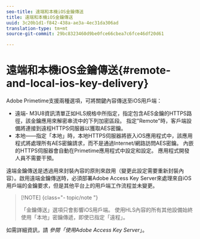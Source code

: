```yaml
---
seo-title: 遠端和本機iOS金鑰傳送
title: 遠端和本機iOS金鑰傳送
uuid: 3c20b1d1-f842-438a-ae3a-4ec31da306ad
translation-type: tm+mt
source-git-commit: 29bc8323460d9be0fce66cbea7c6fce46df20d61

---
```



# 遠端和本機iOS金鑰傳送{#remote-and-local-ios-key-delivery}

Adobe Primetime支援兩種選項，可將關鍵內容傳送至iOS用戶端：

* 遠端- M3U8資訊清單正如HLS規格中所指定，指定包含AES金鑰的HTTPS路徑，該金鑰應用來解密串流中的下列加密區段。 指定&quot;Remote&quot;時，客戶端設備將連接到遠程HTTPS伺服器以獲取AES密鑰。
* 本地——指定「本地」時，本地HTTPS伺服器將嵌入iOS應用程式中，該應用程式將處理所有AES密鑰請求，而不是通過Internet/網路訪問AES密鑰。 內嵌的HTTPS伺服器會自動在Primetime應用程式中設定和設定。 應用程式開發人員不需要干預。

遠端金鑰傳送是透過用來封裝內容的原則來啟用（變更此設定需要重新封裝內容）。啟用遠端金鑰傳送時，必須部署Adobe Access Key Server來處理來自iOS用戶端的金鑰要求，但是其他平台上的用戶端工作流程並未變更。

>[!NOTE] {class=&quot;- topic/note &quot;}
>
>「金鑰傳送」選項只會影響iOS用戶端。 使用HLS內容的所有其他設備始終使用「本地」密鑰傳遞，即使已指定「遠程」。

如需詳細資訊，請 *參閱「使用Adobe Access Key Server*」。

